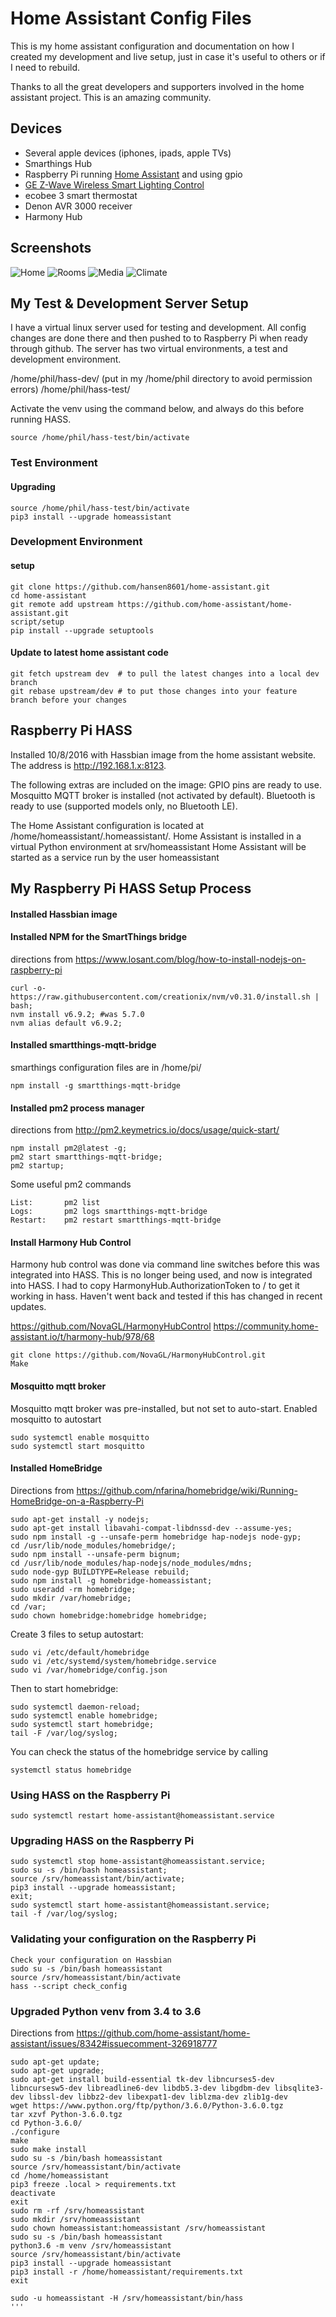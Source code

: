 # Home Assistant Config Files

This is my home assistant configuration and documentation on how I created my development and live setup, just in case it's useful to others or if I need to rebuild.

Thanks to all the great developers and supporters involved in the home assistant project. This is an amazing community.

## Devices

- Several apple devices (iphones, ipads, apple TVs)
- Smarthings Hub
- Raspberry Pi running [Home Assistant](https://home-assistant.io/) and using gpio
- [GE Z-Wave Wireless Smart Lighting Control](https://www.amazon.com/gp/product/B006LQFHN2/ref=oh_aui_detailpage_o00_s00?ie=UTF8&psc=1)
- ecobee 3 smart thermostat
- Denon AVR 3000 receiver
- Harmony Hub

## Screenshots

![Home](https://github.com/Hansen8601/home-assistant-config/raw/master/images/screen1.PNG)
![Rooms](https://github.com/Hansen8601/home-assistant-config/raw/master/images/screen2.PNG)
![Media](https://github.com/Hansen8601/home-assistant-config/raw/master/images/screen3.PNG)
![Climate](https://github.com/Hansen8601/home-assistant-config/raw/master/images/screen4.PNG)

## My Test & Development Server Setup

I have a virtual linux server used for testing and development. All config changes are done there and then pushed to to Raspberry Pi when ready through github. The server has two virtual environments, a test and development environment.

/home/phil/hass-dev/ (put in my /home/phil directory to avoid permission errors)
/home/phil/hass-test/

Activate the venv using the command below, and always do this before running HASS.

``` source /home/phil/hass-test/bin/activate ```

### Test Environment

#### Upgrading
```
source /home/phil/hass-test/bin/activate 
pip3 install --upgrade homeassistant
```

### Development Environment

#### setup
```
git clone https://github.com/hansen8601/home-assistant.git
cd home-assistant
git remote add upstream https://github.com/home-assistant/home-assistant.git
script/setup
pip install --upgrade setuptools
```

#### Update to latest home assistant code
```
git fetch upstream dev  # to pull the latest changes into a local dev branch
git rebase upstream/dev # to put those changes into your feature branch before your changes
```

## Raspberry Pi HASS

Installed 10/8/2016 with Hassbian image from the home assistant website. The address is http://192.168.1.x:8123. 

The following extras are included on the image:
GPIO pins are ready to use.
Mosquitto MQTT broker is installed (not activated by default).
Bluetooth is ready to use (supported models only, no Bluetooth LE).

The Home Assistant configuration is located at /home/homeassistant/.homeassistant/. 
Home Assistant is installed in a virtual Python environment at srv/homeassistant
Home Assistant will be started as a service run by the user homeassistant


## My Raspberry Pi HASS Setup Process

#### Installed Hassbian image

#### Installed NPM for the SmartThings bridge

directions from https://www.losant.com/blog/how-to-install-nodejs-on-raspberry-pi

```
curl -o- https://raw.githubusercontent.com/creationix/nvm/v0.31.0/install.sh | bash;
nvm install v6.9.2; #was 5.7.0
nvm alias default v6.9.2;
```

#### Installed smartthings-mqtt-bridge

smarthings configuration files are in /home/pi/

```
npm install -g smartthings-mqtt-bridge
```

#### Installed pm2 process manager
directions from http://pm2.keymetrics.io/docs/usage/quick-start/
```
npm install pm2@latest -g;
pm2 start smartthings-mqtt-bridge;
pm2 startup;
```

Some useful pm2 commands
```
List:		pm2 list
Logs:		pm2 logs smartthings-mqtt-bridge
Restart:	pm2 restart smartthings-mqtt-bridge
```

#### Install Harmony Hub Control
Harmony hub control was done via command line switches before this was integrated into HASS.  This is no longer being used, and now is integrated into HASS. I had to copy HarmonyHub.AuthorizationToken to / to get it working in hass. Haven't went  back and tested if this has changed in recent updates.

https://github.com/NovaGL/HarmonyHubControl
https://community.home-assistant.io/t/harmony-hub/978/68

```
git clone https://github.com/NovaGL/HarmonyHubControl.git
Make
```

#### Mosquitto mqtt broker

Mosquitto mqtt broker was pre-installed, but not set to auto-start. Enabled mosquitto to autostart
```
sudo systemctl enable mosquitto
sudo systemctl start mosquitto
```

#### Installed HomeBridge 

Directions from https://github.com/nfarina/homebridge/wiki/Running-HomeBridge-on-a-Raspberry-Pi

```
sudo apt-get install -y nodejs;
sudo apt-get install libavahi-compat-libdnssd-dev --assume-yes;
sudo npm install -g --unsafe-perm homebridge hap-nodejs node-gyp;
cd /usr/lib/node_modules/homebridge/;
sudo npm install --unsafe-perm bignum;
cd /usr/lib/node_modules/hap-nodejs/node_modules/mdns;
sudo node-gyp BUILDTYPE=Release rebuild;
sudo npm install -g homebridge-homeassistant;
sudo useradd -rm homebridge;
sudo mkdir /var/homebridge;
cd /var;
sudo chown homebridge:homebridge homebridge;
```

Create 3 files to setup autostart:
```
sudo vi /etc/default/homebridge
sudo vi /etc/systemd/system/homebridge.service
sudo vi /var/homebridge/config.json
```

Then to start homebridge:
```
sudo systemctl daemon-reload;
sudo systemctl enable homebridge;
sudo systemctl start homebridge;
tail -F /var/log/syslog;
```

You can check the status of the homebridge service by calling
```
systemctl status homebridge
```

### Using HASS on the Raspberry Pi

```
sudo systemctl restart home-assistant@homeassistant.service
```

### Upgrading HASS on the Raspberry Pi
```
sudo systemctl stop home-assistant@homeassistant.service;
sudo su -s /bin/bash homeassistant;
source /srv/homeassistant/bin/activate;
pip3 install --upgrade homeassistant;
exit;
sudo systemctl start home-assistant@homeassistant.service;
tail -f /var/log/syslog;
```

### Validating your configuration on the Raspberry Pi
```
Check your configuration on Hassbian
sudo su -s /bin/bash homeassistant
source /srv/homeassistant/bin/activate
hass --script check_config
```

### Upgraded Python venv from 3.4 to 3.6

Directions from https://github.com/home-assistant/home-assistant/issues/8342#issuecomment-326918777

```
sudo apt-get update;
sudo apt-get upgrade;
sudo apt-get install build-essential tk-dev libncurses5-dev libncursesw5-dev libreadline6-dev libdb5.3-dev libgdbm-dev libsqlite3-dev libssl-dev libbz2-dev libexpat1-dev liblzma-dev zlib1g-dev
wget https://www.python.org/ftp/python/3.6.0/Python-3.6.0.tgz
tar xzvf Python-3.6.0.tgz
cd Python-3.6.0/
./configure
make
sudo make install
sudo su -s /bin/bash homeassistant
source /srv/homeassistant/bin/activate
cd /home/homeassistant
pip3 freeze .local > requirements.txt
deactivate
exit
sudo rm -rf /srv/homeassistant
sudo mkdir /srv/homeassistant
sudo chown homeassistant:homeassistant /srv/homeassistant
sudo su -s /bin/bash homeassistant
python3.6 -m venv /srv/homeassistant
source /srv/homeassistant/bin/activate
pip3 install --upgrade homeassistant
pip3 install -r /home/homeassistant/requirements.txt
exit

sudo -u homeassistant -H /srv/homeassistant/bin/hass
'''



